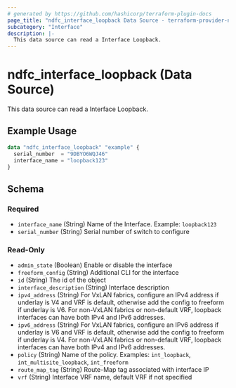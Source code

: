 ```yaml
---
# generated by https://github.com/hashicorp/terraform-plugin-docs
page_title: "ndfc_interface_loopback Data Source - terraform-provider-ndfc"
subcategory: "Interface"
description: |-
  This data source can read a Interface Loopback.
---
```


# ndfc_interface_loopback (Data Source)

This data source can read a Interface Loopback.

## Example Usage

```terraform
data "ndfc_interface_loopback" "example" {
  serial_number  = "9DBYO6WQJ46"
  interface_name = "loopback123"
}
```

<!-- schema generated by tfplugindocs -->
## Schema

### Required

- `interface_name` (String) Name of the Interface. Example: `loopback123`
- `serial_number` (String) Serial number of switch to configure

### Read-Only

- `admin_state` (Boolean) Enable or disable the interface
- `freeform_config` (String) Additional CLI for the interface
- `id` (String) The id of the object
- `interface_description` (String) Interface description
- `ipv4_address` (String) For VxLAN fabrics, configure an IPv4 address if underlay is V4 and VRF is default, otherwise add the config to freeform if underlay is V6.  For non-VxLAN fabrics or non-default VRF, loopback interfaces can have both IPv4 and IPv6 addresses.
- `ipv6_address` (String) For VxLAN fabrics, configure an IPv6 address if underlay is V6 and VRF is default, otherwise add the config to freeform if underlay is V4.  For non-VxLAN fabrics or non-default VRF, loopback interfaces can have both IPv4 and IPv6 addresses.
- `policy` (String) Name of the policy. Examples: `int_loopback`, `int_multisite_loopback`, `int_freeform`
- `route_map_tag` (String) Route-Map tag associated with interface IP
- `vrf` (String) Interface VRF name, default VRF if not specified
